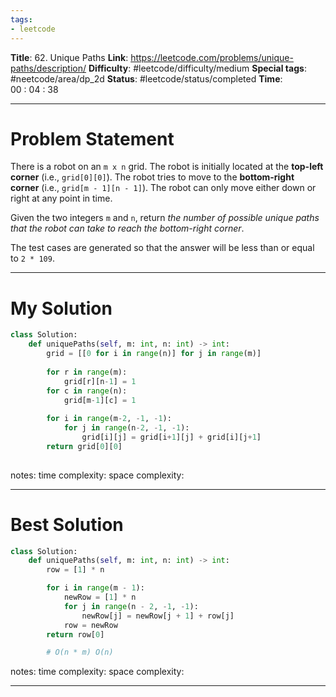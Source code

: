 ```yaml
---
tags:
- leetcode
---
```

**Title**: 62. Unique Paths
**Link**: https://leetcode.com/problems/unique-paths/description/
**Difficulty**: #leetcode/difficulty/medium 
**Special tags**: #neetcode/area/dp_2d 
**Status**: #leetcode/status/completed 
**Time**:   00 : 04 : 38

---
# Problem Statement
There is a robot on an `m x n` grid. The robot is initially located at the **top-left corner** (i.e., `grid[0][0]`). The robot tries to move to the **bottom-right corner** (i.e., `grid[m - 1][n - 1]`). The robot can only move either down or right at any point in time.

Given the two integers `m` and `n`, return _the number of possible unique paths that the robot can take to reach the bottom-right corner_.

The test cases are generated so that the answer will be less than or equal to `2 * 109`.

---
# My Solution
```python
class Solution:
    def uniquePaths(self, m: int, n: int) -> int:
        grid = [[0 for i in range(n)] for j in range(m)]
        
        for r in range(m):
            grid[r][n-1] = 1
        for c in range(n):
            grid[m-1][c] = 1
        
        for i in range(m-2, -1, -1):
            for j in range(n-2, -1, -1):
                grid[i][j] = grid[i+1][j] + grid[i][j+1]
        return grid[0][0]
        
```
notes: 
time complexity: 
space complexity: 

---
# Best Solution
```python
class Solution:
    def uniquePaths(self, m: int, n: int) -> int:
        row = [1] * n

        for i in range(m - 1):
            newRow = [1] * n
            for j in range(n - 2, -1, -1):
                newRow[j] = newRow[j + 1] + row[j]
            row = newRow
        return row[0]

        # O(n * m) O(n)
```
notes: 
time complexity: 
space complexity: 

---

